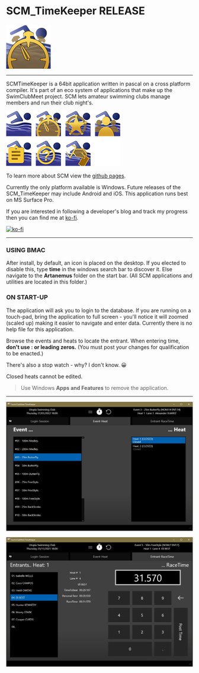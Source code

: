 # SCM_TimeKeeper RELEASE

![Hero TimeKeeper ICON](ASSETS/SCM_Icons_TimeKeeper.png)

---
SCMTimeKeeper is a 64bit application written in pascal on a cross platform compiler. It's part of an eco system of applications that make up the SwimClubMeet project. SCM lets amateur swimming clubs manage members and run their club night's.

![The eco system of SCM](ASSETS/SCM_GroupOfIcons.png)

To learn more about SCM view the [github pages](https://artanemus.github.io/index.html).

Currently the only platform available is Windows. Future releases of the SCM_TimeKeeper may include Android and iOS. This application runs best on MS Surface Pro.

If you are interested in following a developer's blog and track my progress then you can find me at [ko-fi](https://ko-fi.com/artanemus).

[![ko-fi](https://ko-fi.com/img/githubbutton_sm.svg)](https://ko-fi.com/V7V7EU686)

---

### USING BMAC

After install, by default, an icon is placed on the desktop. If you elected to disable this, type **time** in the windows search bar to discover it. Else navigate to the **Artanemus** folder on the start bar. (All SCM applications and utilities are located in this folder.)

### ON START-UP

The application will ask you to login to the database. If you are running on a touch-pad, bring the application to full screen - you'll notice it will zoomed (scaled up) making it easier to navigate and enter data. Currently there is no help file for this application.

Browse the events and heats to locate the entrant. When entering time, **don't use : or leading zeros.**  (You must post your changes for qualification to be enacted.)

There's also a stop watch - why? I don't know. 😀

Closed heats cannot be edited.

> Use Windows **Apps and Features** to remove the application.

---
![ScreenShot tabsheet 2.](ASSETS/Screenshot%202022-09-10%20151011.JPG)

![ScreenShot tabsheet 3.](ASSETS/Screenshot%202022-09-10%20151230.JPG)
